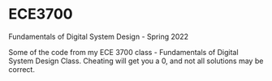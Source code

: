 # ECE3700
Fundamentals of Digital System Design - Spring 2022  

Some of the code from my ECE 3700 class - Fundamentals of Digital System Design Class. Cheating will get you a 0, and not all solutions may be correct.
